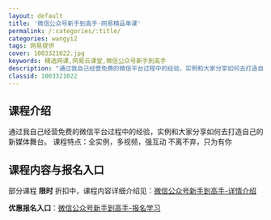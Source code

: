 ```yaml
---
layout: default
title: '微信公众号新手到高手-网易精品单课'
permalink: /:categories/:title/
categories: wangyi2
tags: 网易提供
cover: 1003321022.jpg
keywords: 精选网课,网易云课堂,微信公众号新手到高手
description: "通过我自己经营免费的微信平台过程中的经验，实例和大家分享如何去打造自己的新媒体舞台。课程特点：全实例，多视频，强互动不离不弃，只为有你微信公众号新手到高手"
classid: 1003321022
---
```


## 课程介绍

通过我自己经营免费的微信平台过程中的经验，实例和大家分享如何去打造自己的新媒体舞台。
课程特点：全实例，多视频，强互动
不离不弃，只为有你

## 课程内容与报名入口

部分课程 **限时** 折扣中，课程内容详细介绍见：[微信公众号新手到高手-详情介绍](https://study.163.com/course/introduction/1003321022.htm?share=1&shareId=1025206652&utm_campaign=share&utm_medium=iphoneShare&utm_source=&utm_u=1025206652)

**优惠报名入口**：[微信公众号新手到高手-报名学习](https://study.163.com/course/introduction/1003321022.htm?share=1&shareId=1025206652&utm_campaign=share&utm_medium=iphoneShare&utm_source=&utm_u=1025206652)

